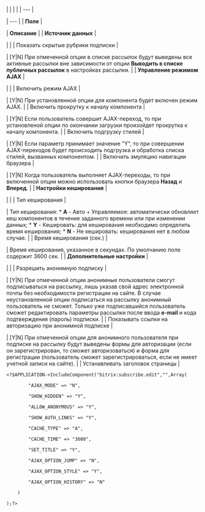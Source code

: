 |  |  |  |
| --- |

| --- |
| **Поле** |

| **Описание** |
| **Источник данных** |

| |
| Показать скрытые рубрики подписки |

| [Y|N] При отмеченной опции в списке рассылок будут выведены все активные рассылки вне зависимости от опции **Выводить в списке публичных рассылок** в настройках рассылки. |
| **Управление режимом AJAX** |

| |
| Включить режим AJAX |

| [Y|N] При установленной опции для компонента будет включен режим AJAX. |
| Включить прокрутку к началу компонента |

| [Y|N] Если пользователь совершит AJAX-переход, то при установленой опции по окончании загрузки произойдет прокрутка к началу компонента. |
| Включить подгрузку стилей |

| [Y|N] Если параметр принимает значение "Y", то при совершении AJAX-переходов будет происходить подгрузка и обработка списка стилей, вызванных компонентом. |
| Включить эмуляцию навигации браузера |

| [Y|N] Когда пользователь выполняет AJAX-переходы, то при включенной опции можно использовать кнопки браузера **Назад** и **Вперед**. |
| **Настройки кеширования** |

| |
| Тип кеширования |

| Тип кеширования:  * **A** - Авто + Управляемое: автоматически обновляет кеш компонентов в течение заданного времени или при изменении данных; * **Y** - Кешировать: для кеширования необходимо определить время кеширования; * **N** - Не кешировать: кеширования нет в любом случае. |
| Время кеширования (сек.) |

| Время кеширования, указанное в секундах. По умолчанию поле содержит 3600 сек. |
| **Дополнительные настройки** |

| |
| Разрешить анонимную подписку |

| [Y|N] При отмеченной опции анонимные пользователи смогут подписываться на рассылку, лишь указав свой адрес электронной почты без необходимости регистрации на сайте. В случае неустановленной опции подписаться на рассылку анонимный пользователь не сможет. Только уже подписавшийся пользователь сможет редактировать параметры рассылки после ввода **e-mail** и кода подтверждения (пароль) подписки. |
| Показывать ссылки на авторизацию при анонимной подписке |

| [Y|N] При отмеченной опции для анонимного пользователя при подписке на рассылку будут выведены формы для авторизации (если он зарегистрирован, то сможет авторизоваться) и форма для регистрации (пользователь сможет зарегистрироваться, если не имеет учетной записи на сайте). |
| Устанавливать заголовок страницы |

```
<?$APPLICATION->IncludeComponent("bitrix:subscribe.edit","",Array(

		"AJAX_MODE" => "N", 

		"SHOW_HIDDEN" => "Y", 

		"ALLOW_ANONYMOUS" => "Y", 

		"SHOW_AUTH_LINKS" => "Y", 

		"CACHE_TYPE" => "A", 

		"CACHE_TIME" => "3600", 

		"SET_TITLE" => "Y", 

		"AJAX_OPTION_JUMP" => "N", 

		"AJAX_OPTION_STYLE" => "Y", 

		"AJAX_OPTION_HISTORY" => "N" 

	)

);?>


```